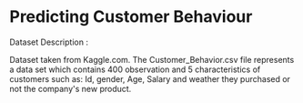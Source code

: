 # Predicting Customer Behaviour

Dataset Description :

Dataset taken from Kaggle.com.
The Customer_Behavior.csv file represents a data set which contains 400 observation and 5 characteristics of customers such as: Id, gender, Age, Salary and weather they purchased or not the company's new product.
